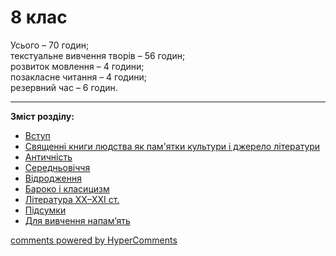 <div id="hypercomments_widget" class="js-hypercomments-widget invisible"></div>

# 8 клас

Усього – 70 годин; <br>
текстуальне вивчення творів – 56 годин; <br>
розвиток мовлення – 4 години; <br>
позакласне читання – 4 години; <br>
резервний час – 6 годин. 

<hr>
<b>Зміст розділу:</b><br>

<ul class="articles" type="disc">
    <li class="chapter " data-level="1" data-path="vstup.html">
            <a href="vstup.html">
                    <b></b>
                Вступ
            </a>
    </li>
    <li class="chapter " data-level="2" data-path="svyaskhenny_knygy_ludstva.html">
            <a href="svyaskhenny_knygy_ludstva.html">
                    <b></b>
                Священні книги людства як пам'ятки культури і джерело літератури
            </a>
    </li>
    <li class="chapter " data-level="3" data-path="antychnyst.html">
            <a href="antychnyst.html">
                    <b></b>
                Античність
            </a>
    </li>
    <li class="chapter " data-level="4" data-path="serednyovychhya.html">
            <a href="serednyovychhya.html">
                    <b></b>
                Середньовіччя
            </a>
    </li>
    <li class="chapter " data-level="5" data-path="vydrodzhennya.html">
            <a href="vydrodzhennya.html">
                    <b></b>
                Відродження
            </a>
    </li>
    <li class="chapter " data-level="6" data-path="baroko_ta_klasycyzm.html">
            <a href="baroko_ta_klasycyzm.html">
                    <b></b>
                Бароко і класицизм
            </a>
    </li>
    <li class="chapter " data-level="7" data-path="suchasna_lyteratura.html">
            <a href="suchasna_lyteratura.html">
                    <b></b>
                Література XX–XXI ст.
            </a>
    </li>
    <li class="chapter " data-level="8" data-path="pydsumky.html">
            <a href="pydsumky.html">
                    <b></b>
                Підсумки
            </a>
    </li>
    <li class="chapter " data-level="9" data-path="na_pamyat.html">
            <a href="na_pamyat.html">
                    <b></b>
                Для вивчення напам’ять
            </a>
    </li>
        </ul>

<div class="js-hypercomments-container">
<a href="http://hypercomments.com" class="hc-link" title="comments widget">comments powered by HyperComments</a>
</div>